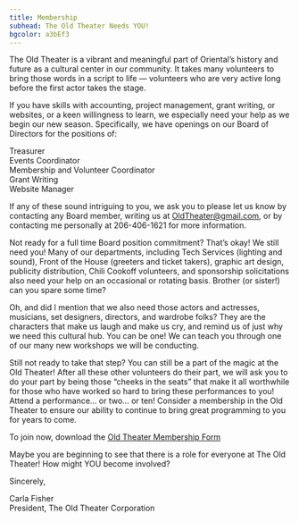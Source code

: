 ```yaml
---
title: Membership
subhead: The Old Theater Needs YOU!
bgcolor: a3bEf3
---
```

         
The Old Theater is a vibrant and meaningful part of Oriental’s history and future as a cultural center in our community.  It takes many volunteers to bring those words in a script to life — volunteers who are very active long before the first actor takes the stage.

If you have skills with accounting, project management, grant writing, or websites, or a keen willingness to learn, we especially need your help as we begin our new season.  Specifically, we have openings on our Board of Directors for the positions of: 

Treasurer    
Events Coordinator  
Membership and Volunteer Coordinator  
Grant Writing  
Website Manager  

If any of these sound intriguing to you, we ask you to please let us know by contacting any Board member, writing us at <a href="mailto:oldtheater@gmail.com">OldTheater@gmail.com</a>,  or by contacting me personally at 206-406-1621 for more information. 

Not ready for a full time Board position commitment?  That’s okay!  We still need you!  Many of our departments, including Tech Services (lighting and sound), Front of the House (greeters and ticket takers), graphic art design, publicity distribution, Chili Cookoff volunteers, and sponsorship solicitations also need your help on an occasional or rotating basis.  Brother (or sister!) can you spare some time?

Oh, and did I mention that we also need those actors and actresses, musicians, set designers, directors, and wardrobe folks?  They are the characters that make us laugh and make us cry, and remind us of just why we need this cultural hub.  You can be one!  We can teach you through one of our many new workshops we will be conducting.

Still not ready to take that step?  You can still be a part of the magic at the Old Theater!  After all these other volunteers do their part, we will ask you to do your part by being those “cheeks in the seats” that make it all worthwhile for those who have worked so hard to bring these performances to you!  Attend a performance… or two… or ten!  Consider a membership in the Old Theater to ensure our ability to continue to bring great programming to you for years to come.

To join now, download the <a href ="../pdf/2022_membership_form.pdf" >Old Theater Membership Form</a>

Maybe you are beginning to see that there is a role for everyone at The Old Theater!  How might YOU become involved?


Sincerely,  


Carla Fisher  
President, The Old Theater Corporation  




